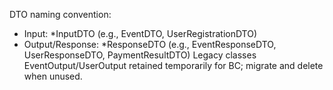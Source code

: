 DTO naming convention:
- Input: *InputDTO (e.g., EventDTO, UserRegistrationDTO)
- Output/Response: *ResponseDTO (e.g., EventResponseDTO, UserResponseDTO, PaymentResultDTO)
Legacy classes EventOutput/UserOutput retained temporarily for BC; migrate and delete when unused.
